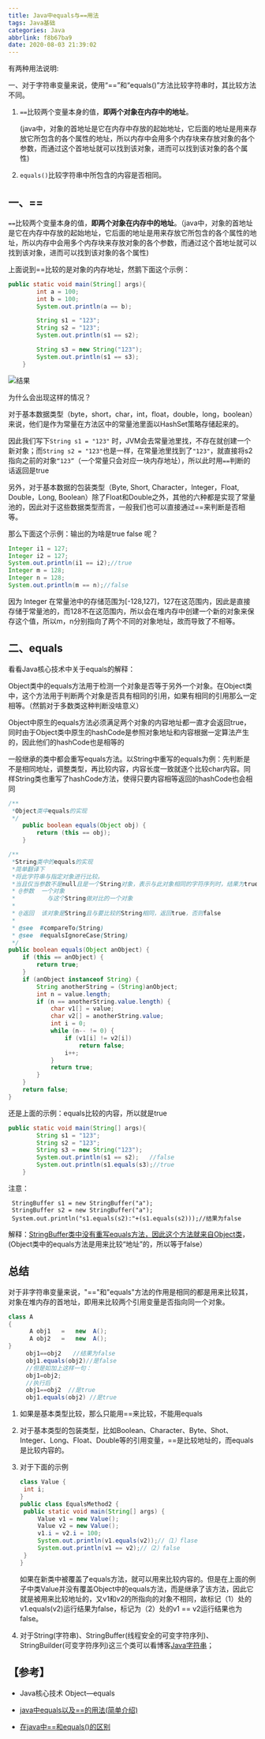 ```yaml
---
title: Java中equals与==用法
tags: Java基础
categories: Java
abbrlink: f8b67ba9
date: 2020-08-03 21:39:02
---
```


有两种用法说明:

一、对于字符串变量来说，使用“==”和“equals()”方法比较字符串时，其比较方法不同。

1. `==`比较两个变量本身的值，**即两个对象在内存中的地址**。

   (java中，对象的首地址是它在内存中存放的起始地址，它后面的地址是用来存放它所包含的各个属性的地址，所以内存中会用多个内存块来存放对象的各个参数，而通过这个首地址就可以找到该对象，进而可以找到该对象的各个属性)

2. `equals()`比较字符串中所包含的内容是否相同。

<!--more-->

## 一、==

`==`比较两个变量本身的值，**即两个对象在内存中的地址**。（java中，对象的首地址是它在内存中存放的起始地址，它后面的地址是用来存放它所包含的各个属性的地址，所以内存中会用多个内存块来存放对象的各个参数，而通过这个首地址就可以找到该对象，进而可以找到该对象的各个属性)

上面说到==比较的是对象的内存地址，然鹅下面这个示例：

```java
public static void main(String[] args){
        int a = 100;
        int b = 100;
        System.out.println(a == b);

        String s1 = "123";
        String s2 = "123";
        System.out.println(s1 == s2);

        String s3 = new String("123");
        System.out.println(s1 == s3);
    }
```

![结果](http://img2.salute61.top/equals%26%3D%3D1.png)

为什么会出现这样的情况？

对于基本数据类型（byte，short，char，int，float，double，long，boolean）来说，他们是作为常量在方法区中的常量池里面以HashSet策略存储起来的。

因此我们写下`String s1 = "123"` 时，JVM会去常量池里找，不存在就创建一个新对象；而`String s2 = "123"`也是一样，在常量池里找到了`"123"`，就直接将s2指向之前的对象`“123”`（一个常量只会对应一块内存地址），所以此时用`==`判断的话返回是true

另外，对于基本数据的包装类型（Byte, Short, Character，Integer，Float, Double，Long,  Boolean）除了Float和Double之外，其他的六种都是实现了常量池的，因此对于这些数据类型而言，一般我们也可以直接通过==来判断是否相等。

那么下面这个示例：输出的为啥是true   false 呢？

```java
Integer i1 = 127;
Integer i2 = 127;
System.out.println(i1 == i2);//true
Integer m = 128;
Integer n = 128;
System.out.println(m == n);//false
```

因为 Integer 在常量池中的存储范围为[-128,127]，127在这范围内，因此是直接存储于常量池的，而128不在这范围内，所以会在堆内存中创建一个新的对象来保存这个值，所以m，n分别指向了两个不同的对象地址，故而导致了不相等。



## 二、equals

看看Java核心技术中关于equals的解释：

Object类中的equals方法用于检测一个对象是否等于另外一个对象。在Object类中，这个方法用于判断两个对象是否具有相同的引用，如果有相同的引用那么一定相等。（然鹅对于多数类这种判断没啥意义）

Object中原生的equals方法必须满足两个对象的内容地址都一直才会返回true，同时由于Object类中原生的hashCode是参照对象地址和内容根据一定算法产生的，因此他们的hashCode也是相等的

一般继承的类中都会重写equals方法。以String中重写的equals为例：先判断是不是相同地址，调整类型，再比较内容，内容长度一致就逐个比较char内容。同样String类也重写了hashCode方法，使得只要内容相等返回的hashCode也会相同

```java
/**
 *Object类中equals的实现
 */
    public boolean equals(Object obj) {
        return (this == obj);
    }

/**
 *String类中的equals的实现
 *简单翻译下
 *将此字符串与指定对象进行比较。
 *当且仅当参数不是null且是一个String对象，表示与此对象相同的字符序列时，结果为true。
 * @参数  一个对象
 *         与这个String做对比的一个对象
 *
 * @返回  该对象是String且与要比较的String相同，返回true，否则false
 *
 * @see  #compareTo(String)
 * @see  #equalsIgnoreCase(String)
 */
public boolean equals(Object anObject) {
    if (this == anObject) {
        return true;
    }
    if (anObject instanceof String) {
        String anotherString = (String)anObject;
        int n = value.length;
        if (n == anotherString.value.length) {
            char v1[] = value;
            char v2[] = anotherString.value;
            int i = 0;
            while (n-- != 0) {
                if (v1[i] != v2[i])
                    return false;
                i++;
            }
            return true;
        }
    }
    return false;
}
```

还是上面的示例：equals比较的内容，所以就是true

```java
public static void main(String[] args){
        String s1 = "123";
        String s2 = "123";
    	String s3 = new String("123");
        System.out.println(s1 == s2);	//false
        System.out.println(s1.equals(s3);//true
    }
```

注意：

```
 StringBuffer s1 = new StringBuffer("a");
 StringBuffer s2 = new StringBuffer("a");
 System.out.println("s1.equals(s2):"+(s1.equals(s2)));//结果为false
```

解释：<u>StringBuffer类中没有重写equals方法，因此这个方法就来自Object类</u>， (Object类中的equals方法是用来比较“地址”的，所以等于false）



## 总结

对于非字符串变量来说，"=="和"equals"方法的作用是相同的都是用来比较其，对象在堆内存的首地址，即用来比较两个引用变量是否指向同一个对象。

```java
class A
{
      A obj1   =   new  A();
      A obj2   =   new  A();
}
     obj1==obj2　　//结果为false
     obj1.equals(obj2)//是false
　　　//但是如加上这样一句：
　　　obj1=obj2;　　
　　　//执行后
　　　obj1==obj2  //是true
     obj1.equals(obj2) //是true
```



1. 如果是基本类型比较，那么只能用==来比较，不能用equals 

2. 对于基本类型的包装类型，比如Boolean、Character、Byte、Shot、Integer、Long、Float、Double等的引用变量，==是比较地址的，而equals是比较内容的。

3. 对于下面的示例

   ```java
   class Value { 
   	int i; 
   } 
   public class EqualsMethod2 { 
   	public static void main(String[] args) { 
   		Value v1 = new Value(); 
   		Value v2 = new Value(); 
   		v1.i = v2.i = 100; 
   		System.out.println(v1.equals(v2));//（1）flase 
   		System.out.println(v1 == v2);//（2）false
   	} 
   } 
   ```

   如果在新类中被覆盖了equals方法，就可以用来比较内容的。但是在上面的例子中类Value并没有覆盖Object中的equals方法，而是继承了该方法，因此它就是被用来比较地址的，又v1和v2的所指向的对象不相同，故标记（1）处的v1.equals(v2)运行结果为false，标记为（2）处的v1 == v2运行结果也为false。 

4. 对于String(字符串)、StringBuffer(线程安全的可变字符序列)、StringBuilder(可变字符序列)这三个类可以看博客[Java字符串]([http://salute61.top/2020/08/03/Java%E5%AD%97%E7%AC%A6%E4%B8%B2/](http://salute61.top/2020/08/03/Java字符串/))；





## 【参考】

- Java核心技术 Object—equals

- [java中equals以及==的用法(简单介绍)](https://www.cnblogs.com/weibanggang/p/9457757.html)
- [在java中==和equals()的区别](https://blog.csdn.net/lcsy000/article/details/82782864)































